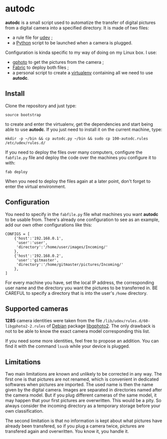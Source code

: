 autodc
======

**autodc** is a small script used to automatize the transfer
of digital pictures from a digital camera into a specified directory.
It is made of two files:
 * a rule file for [udev](http://wiki.debian.org/udev) ;
 * a [Python](http://python.org) script to be launched when a camera is plugged.

Configuration is kinda specific to my way of doing on my Linux box. I use:
 * [gphoto](http://gphoto.org) to get the pictures from the camera ;
 * [Fabric](http://docs.fabfile.org) to deploy both files ;
 * a personal script to create a
 [virtualenv](http://www.virtualenv.org) containing all we need to use **autodc**.


Install
-------
Clone the repository and just type:

    source bootstrap

to create and enter the virtualenv, get the dependencies and start
being able to use **autodc**. If you just need to install it
on the current machine, type:

    mkdir -p ~/bin && cp autodc.py ~/bin && sudo cp 100-autodc.rules /etc/udev/rules.d/

If you need to deploy the files over many computers, configure the `fabfile.py`
file and deploy the code over the machines you configure it to with:

    fab deploy

When you need to deploy the files again at a later point, don't forget
to enter the virtual environment.


Configuration
-------------
You need to specify in the `fabfile.py` file what machines you want **autodc**
to be usable from. There's already one configuration to see as an example,
add our own other configurations like this:

    CONFIGS = [
        {'host':'192.168.0.1',
         'user':'user',
         'directory':'/home/user/images/Incoming/'
        },
        {'host':'192.168.0.2',
         'user':'gitmaster',
         'directory':'/home/gitmaster/pictures/Incoming/'
        },
    ]

For every machine you have, set the local IP address, the corresponding
user name and the directory you want the pictures to be transferred in.
BE CAREFUL to specify a directory that is into the user's `/home` directory.


Supported cameras
-----------------
**1285** camera identities were taken from the file
`/lib/udev/rules.d/60-libgphoto2-2.rules` of
[Debian](http://debian.org) package 
[libgphoto2](http://packages.debian.org/wheezy/libgphoto2-2).
The only drawback is not to be able to know the exact camera model
corresponding this list.

If you need some more identities, feel free to propose an addition.
You can find it with the command `lsusb` while your device is plugged.


Limitations
-----------
Two main limitations are known and unlikely to be corrected in any way.
The first one is that pictures are not renamed, which is convenient 
in dedicated softwares when pictures are imported. The used name is
then the name given by the digital camera. Images are separated in
directories named after the camera model. But if you plug different
cameras of the same model, it may happen that your first pictures
are overwritten. This would be a pity. So always consider the incoming 
directory as a temporary storage before your own classification.

The second limitation is that no information is kept about
what pictures have already been transfered, so if you plug
a camera twice, pictures are transfered again and overwritten.
You know it, you handle it.
